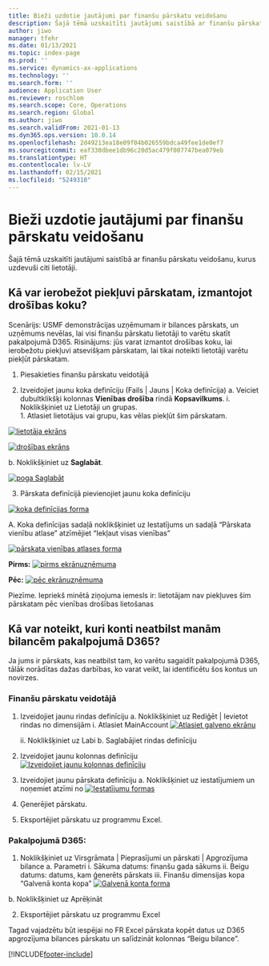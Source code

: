 ```yaml
---
title: Bieži uzdotie jautājumi par finanšu pārskatu veidošanu
description: Šajā tēmā uzskaitīti jautājumi saistībā ar finanšu pārskatu veidošanu, kurus uzdevuši citi lietotāji.
author: jiwo
manager: tfehr
ms.date: 01/13/2021
ms.topic: index-page
ms.prod: ''
ms.service: dynamics-ax-applications
ms.technology: ''
ms.search.form: ''
audience: Application User
ms.reviewer: roschlom
ms.search.scope: Core, Operations
ms.search.region: Global
ms.author: jiwo
ms.search.validFrom: 2021-01-13
ms.dyn365.ops.version: 10.0.14
ms.openlocfilehash: 2d49213ea18e09f04b026559bdca49fee1de0ef7
ms.sourcegitcommit: eaf330dbee1db96c20d5ac479f007747bea079eb
ms.translationtype: HT
ms.contentlocale: lv-LV
ms.lasthandoff: 02/15/2021
ms.locfileid: "5249310"
---
```

# <a name="financial-reporting-faq"></a>Bieži uzdotie jautājumi par finanšu pārskatu veidošanu 

Šajā tēmā uzskaitīti jautājumi saistībā ar finanšu pārskatu veidošanu, kurus uzdevuši citi lietotāji. 


## <a name="how-do-i-restrict-access-to-a-report-using-tree-security"></a>Kā var ierobežot piekļuvi pārskatam, izmantojot drošības koku?

Scenārijs: USMF demonstrācijas uzņēmumam ir bilances pārskats, un uzņēmums nevēlas, lai visi finanšu pārskatu lietotāji to varētu skatīt pakalpojumā D365. Risinājums: jūs varat izmantot drošības koku, lai ierobežotu piekļuvi atsevišķam pārskatam, lai tikai noteikti lietotāji varētu piekļūt pārskatam. 

1.  Piesakieties finanšu pārskatu veidotājā

2.  Izveidojiet jaunu koka definīciju (Fails | Jauns | Koka definīcija) a.    Veiciet dubultklikšķi kolonnas **Vienības drošība** rindā **Kopsavilkums**.
  i.    Noklikšķiniet uz Lietotāji un grupas.  
          1. Atlasiet lietotājus vai grupu, kas vēlas piekļūt šim pārskatam. 
          
[![lietotāja ekrāns](./media/FR-FAQ_users.png)](./media/FR-FAQ_users.png)

[![drošības ekrāns](./media/FR-FAQ_security.jpg)](./media/FR-FAQ_security.jpg)

  b.    Noklikšķiniet uz **Saglabāt**.
  
[![poga Saglabāt](./media/FR-FAQ_save.png)](./media/FR-FAQ_save.png)

3.  Pārskata definīcijā pievienojiet jaunu koka definīciju

[![koka definīcijas forma](./media/FR-FAQ_tree-definition.jpg)](./media/FR-FAQ_tree-definition.jpg)

A.  Koka definīcijas sadaļā noklikšķiniet uz Iestatījums un sadaļā “Pārskata vienību atlase” atzīmējiet “Iekļaut visas vienības”

[![pārskata vienības atlases forma](./media/FR-FAQ_reporting-unit-selection.jpg)](./media/FR-FAQ_reporting-unit-selection.jpg)

**Pirms:** [![pirms ekrānuzņēmuma](./media/FR-FAQ_before.png)](./media/FR-FAQ_before.png)

**Pēc:** [![pēc ekrānuzņēmuma](./media/FR-FAQ_after.png)](./media/FR-FAQ_after.png)

Piezīme. Iepriekš minētā ziņojuma iemesls ir: lietotājam nav piekļuves šim pārskatam pēc vienības drošības lietošanas



## <a name="how-do-i-determine-which-accounts-do-not-matching-my-balances-in-d365"></a>Kā var noteikt, kuri konti neatbilst manām bilancēm pakalpojumā D365?

Ja jums ir pārskats, kas neatbilst tam, ko varētu sagaidīt pakalpojumā D365, tālāk norādītas dažas darbības, ko varat veikt, lai identificētu šos kontus un novirzes. 

### <a name="in-financial-reporter-report-designer"></a>Finanšu pārskatu veidotājā

1.  Izveidojiet jaunu rindas definīciju a.    Noklikšķiniet uz Rediģēt | Ievietot rindas no dimensijām i.  Atlasiet MainAccount [![Atlasiet galveno ekrānu](./media/FR-FAQ_selectmain_.png)](./media/FR-FAQ_selectmain_.png)
    
    ii. Noklikšķiniet uz Labi b.    Saglabājiet rindas definīciju

2.  Izveidojiet jaunu kolonnas definīciju     [![Izveidojiet jaunu kolonnas definīciju](./media/FR-FAQ_column.png)](./media/FR-FAQ_column.png)

3.  Izveidojiet jaunu pārskata definīciju a.    Noklikšķiniet uz iestatījumiem un noņemiet atzīmi no [![Iestatījumu formas](./media/FR-FAQ_settings.png)](./media/FR-FAQ_settings.png)
   
4.  Ģenerējiet pārskatu. 

5.  Eksportējiet pārskatu uz programmu Excel.

### <a name="in-d365"></a>Pakalpojumā D365: 
1.  Noklikšķiniet uz Virsgrāmata | Pieprasījumi un pārskati | Apgrozījuma bilance a.    Parametri i.  Sākuma datums: finanšu gada sākums ii. Beigu datums: datums, kam ģenerēts pārskats iii.    Finanšu dimensijas kopa “Galvenā konta kopa” [![Galvenā konta forma](./media/FR-FAQ_mainacct.png)](./media/FR-FAQ_mainacct.png)
      
  b.    Noklikšķiniet uz Aprēķināt

2.  Eksportējiet pārskatu uz programmu Excel

Tagad vajadzētu būt iespējai no FR Excel pārskata kopēt datus uz D365 apgrozījuma bilances pārskatu un salīdzināt kolonnas “Beigu bilance”.


[!INCLUDE[footer-include](../../includes/footer-banner.md)]